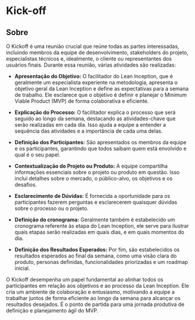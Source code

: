 # Kick-off

## Sobre

O Kickoff é uma reunião crucial que reúne todas as partes interessadas, incluindo membros da equipe de desenvolvimento, stakeholders do projeto, especialistas técnicos e, idealmente, o cliente ou representantes dos usuários finais. Durante essa reunião, várias atividades são realizadas:

* **Apresentação do Objetivo:** O facilitador do Lean Inception, que é geralmente um especialista experiente na metodologia, apresenta o objetivo geral da Lean Inception e define as expectativas para a semana de trabalho. Ele esclarece que o objetivo é definir e planejar o Minimum Viable Product (MVP) de forma colaborativa e eficiente.

* **Explicação do Processo:** O facilitador explica o processo que será seguido ao longo da semana, destacando as atividades-chave que serão realizadas em cada dia. Isso ajuda a equipe a entender a sequência das atividades e a importância de cada uma delas.

* **Definição dos Participantes:** São apresentados os membros da equipe e os participantes, garantindo que todos saibam quem está envolvido e qual é o seu papel.

* **Contextualização do Projeto ou Produto:** A equipe compartilha informações essenciais sobre o projeto ou produto em questão. Isso inclui detalhes sobre o mercado, o público-alvo, os objetivos e os desafios.

* **Esclarecimento de Dúvidas:** É fornecida a oportunidade para os participantes fazerem perguntas e esclarecerem quaisquer dúvidas sobre o processo ou o projeto.

* **Definição do cronograma:** Geralmente também é estabelecido um cronograma referente às etapa do Lean Inception, ele serve para ilustrar quais etapas serão realizadas em quais dias, e em quais momentos do dia.

* **Definição dos Resultados Esperados:** Por fim, são estabelecidos os resultados esperados ao final da semana, como uma visão clara do produto, personas definidas, funcionalidades priorizadas e um roadmap inicial.

O Kickoff desempenha um papel fundamental ao alinhar todos os participantes em relação aos objetivos e ao processo da Lean Inception. Ele cria um ambiente de colaboração e entusiasmo, motivando a equipe a trabalhar juntos de forma eficiente ao longo da semana para alcançar os resultados desejados. É o ponto de partida para uma jornada produtiva de definição e planejamento ágil do MVP.

